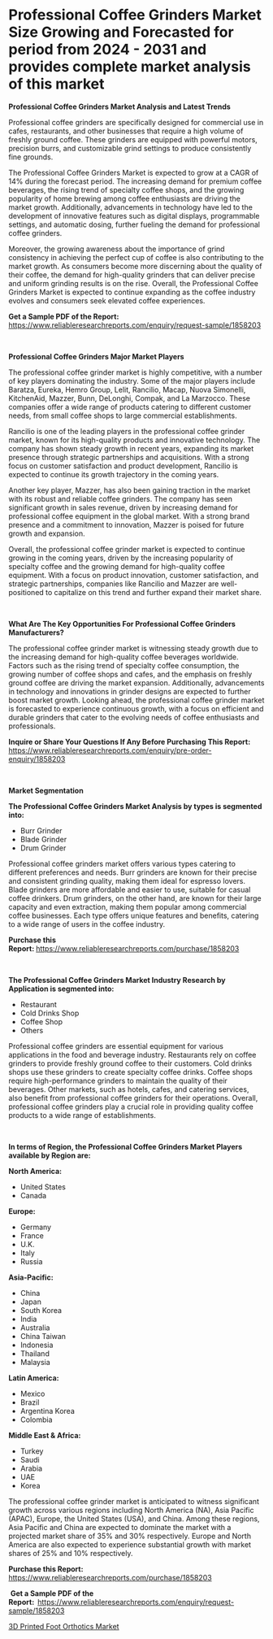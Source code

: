 <p><h1>Professional Coffee Grinders Market Size Growing and Forecasted for period from 2024 - 2031 and provides complete market analysis of this market</h1></p><p><strong>Professional Coffee Grinders Market Analysis and Latest Trends</strong></p>
<p><p>Professional coffee grinders are specifically designed for commercial use in cafes, restaurants, and other businesses that require a high volume of freshly ground coffee. These grinders are equipped with powerful motors, precision burrs, and customizable grind settings to produce consistently fine grounds.</p><p>The Professional Coffee Grinders Market is expected to grow at a CAGR of 14% during the forecast period. The increasing demand for premium coffee beverages, the rising trend of specialty coffee shops, and the growing popularity of home brewing among coffee enthusiasts are driving the market growth. Additionally, advancements in technology have led to the development of innovative features such as digital displays, programmable settings, and automatic dosing, further fueling the demand for professional coffee grinders.</p><p>Moreover, the growing awareness about the importance of grind consistency in achieving the perfect cup of coffee is also contributing to the market growth. As consumers become more discerning about the quality of their coffee, the demand for high-quality grinders that can deliver precise and uniform grinding results is on the rise. Overall, the Professional Coffee Grinders Market is expected to continue expanding as the coffee industry evolves and consumers seek elevated coffee experiences.</p></p>
<p><strong>Get a Sample PDF of the Report:&nbsp;</strong> <a href="https://www.reliableresearchreports.com/enquiry/request-sample/1858203">https://www.reliableresearchreports.com/enquiry/request-sample/1858203</a></p>
<p>&nbsp;</p>
<p><strong>Professional Coffee Grinders Major Market Players</strong></p>
<p><p>The professional coffee grinder market is highly competitive, with a number of key players dominating the industry. Some of the major players include Baratza, Eureka, Hemro Group, Lelit, Rancilio, Macap, Nuova Simonelli, KitchenAid, Mazzer, Bunn, DeLonghi, Compak, and La Marzocco. These companies offer a wide range of products catering to different customer needs, from small coffee shops to large commercial establishments.</p><p>Rancilio is one of the leading players in the professional coffee grinder market, known for its high-quality products and innovative technology. The company has shown steady growth in recent years, expanding its market presence through strategic partnerships and acquisitions. With a strong focus on customer satisfaction and product development, Rancilio is expected to continue its growth trajectory in the coming years.</p><p>Another key player, Mazzer, has also been gaining traction in the market with its robust and reliable coffee grinders. The company has seen significant growth in sales revenue, driven by increasing demand for professional coffee equipment in the global market. With a strong brand presence and a commitment to innovation, Mazzer is poised for future growth and expansion.</p><p>Overall, the professional coffee grinder market is expected to continue growing in the coming years, driven by the increasing popularity of specialty coffee and the growing demand for high-quality coffee equipment. With a focus on product innovation, customer satisfaction, and strategic partnerships, companies like Rancilio and Mazzer are well-positioned to capitalize on this trend and further expand their market share.</p></p>
<p>&nbsp;</p>
<p><strong>What Are The Key Opportunities For Professional Coffee Grinders Manufacturers?</strong></p>
<p><p>The professional coffee grinder market is witnessing steady growth due to the increasing demand for high-quality coffee beverages worldwide. Factors such as the rising trend of specialty coffee consumption, the growing number of coffee shops and cafes, and the emphasis on freshly ground coffee are driving the market expansion. Additionally, advancements in technology and innovations in grinder designs are expected to further boost market growth. Looking ahead, the professional coffee grinder market is forecasted to experience continuous growth, with a focus on efficient and durable grinders that cater to the evolving needs of coffee enthusiasts and professionals.</p></p>
<p><strong>Inquire or Share Your Questions If Any Before Purchasing This Report:</strong> <a href="https://www.reliableresearchreports.com/enquiry/pre-order-enquiry/1858203">https://www.reliableresearchreports.com/enquiry/pre-order-enquiry/1858203</a></p>
<p>&nbsp;</p>
<p><strong>Market Segmentation</strong></p>
<p><strong>The Professional Coffee Grinders Market Analysis by types is segmented into:</strong></p>
<p><ul><li>Burr Grinder</li><li>Blade Grinder</li><li>Drum Grinder</li></ul></p>
<p><p>Professional coffee grinders market offers various types catering to different preferences and needs. Burr grinders are known for their precise and consistent grinding quality, making them ideal for espresso lovers. Blade grinders are more affordable and easier to use, suitable for casual coffee drinkers. Drum grinders, on the other hand, are known for their large capacity and even extraction, making them popular among commercial coffee businesses. Each type offers unique features and benefits, catering to a wide range of users in the coffee industry.</p></p>
<p><strong>Purchase this Report:&nbsp;</strong><a href="https://www.reliableresearchreports.com/purchase/1858203">https://www.reliableresearchreports.com/purchase/1858203</a></p>
<p>&nbsp;</p>
<p><strong>The Professional Coffee Grinders Market Industry Research by Application is segmented into:</strong></p>
<p><ul><li>Restaurant</li><li>Cold Drinks Shop</li><li>Coffee Shop</li><li>Others</li></ul></p>
<p><p>Professional coffee grinders are essential equipment for various applications in the food and beverage industry. Restaurants rely on coffee grinders to provide freshly ground coffee to their customers. Cold drinks shops use these grinders to create specialty coffee drinks. Coffee shops require high-performance grinders to maintain the quality of their beverages. Other markets, such as hotels, cafes, and catering services, also benefit from professional coffee grinders for their operations. Overall, professional coffee grinders play a crucial role in providing quality coffee products to a wide range of establishments.</p></p>
<p>&nbsp;</p>
<p><strong>In terms of Region, the Professional Coffee Grinders Market Players available by Region are:</strong></p>
<p>
    <p> <strong> North America: </strong>
        <ul>
            <li>United States</li>
            <li>Canada</li>
        </ul>
        </p> 
    <p> <strong> Europe: </strong>
        <ul>
            <li>Germany</li>
            <li>France</li>
            <li>U.K.</li>
            <li>Italy</li>
            <li>Russia</li>
        </ul>
        </p> 
    <p> <strong> Asia-Pacific: </strong>
        <ul>
            <li>China</li>
            <li>Japan</li>
            <li>South Korea</li>
            <li>India</li>
            <li>Australia</li>
            <li>China Taiwan</li>
            <li>Indonesia</li>
            <li>Thailand</li>
            <li>Malaysia</li>
        </ul>
        </p> 
    <p> <strong> Latin America: </strong>
        <ul>
            <li>Mexico</li>
            <li>Brazil</li>
            <li>Argentina Korea</li>
            <li>Colombia</li>
        </ul>
        </p> 
    <p> <strong> Middle East & Africa: </strong>
        <ul>
            <li>Turkey</li>
            <li>Saudi</li>
            <li>Arabia</li>
            <li>UAE</li>
            <li>Korea</li>
        </ul>
    </p>
    </p>
<p><p>The professional coffee grinder market is anticipated to witness significant growth across various regions including North America (NA), Asia Pacific (APAC), Europe, the United States (USA), and China. Among these regions, Asia Pacific and China are expected to dominate the market with a projected market share of 35% and 30% respectively. Europe and North America are also expected to experience substantial growth with market shares of 25% and 10% respectively.</p></p>
<p><strong>Purchase this Report: </strong><a href="https://www.reliableresearchreports.com/purchase/1858203">https://www.reliableresearchreports.com/purchase/1858203</a></p>
<p>&nbsp;<strong>Get a Sample PDF of the Report:&nbsp;&nbsp;</strong><a href="https://www.reliableresearchreports.com/enquiry/request-sample/1858203">https://www.reliableresearchreports.com/enquiry/request-sample/1858203</a></p>
<p><strong></strong></p>
<p><p><a href="https://github.com/AKSHATREPORTPRIME/Market-Research-Report-List-3/blob/main/3d-printed-foot-orthotics-market.md">3D Printed Foot Orthotics Market</a></p></p>